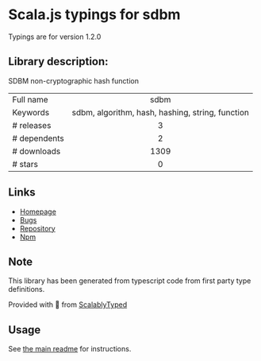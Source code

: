 
# Scala.js typings for sdbm

Typings are for version 1.2.0

## Library description:
SDBM non-cryptographic hash function

|                    |                 |
| ------------------ | :-------------: |
| Full name          | sdbm |
| Keywords           | sdbm, algorithm, hash, hashing, string, function |
| # releases         | 3 |
| # dependents       | 2 |
| # downloads        | 1309 |
| # stars            | 0 |

## Links
- [Homepage](https://github.com/sindresorhus/sdbm#readme)
- [Bugs](https://github.com/sindresorhus/sdbm/issues)
- [Repository](https://github.com/sindresorhus/sdbm)
- [Npm](https://www.npmjs.com/package/sdbm)
    


## Note
This library has been generated from typescript code from first party type definitions.

Provided with :purple_heart: from [ScalablyTyped](https://github.com/oyvindberg/ScalablyTyped)

## Usage
See [the main readme](../../readme.md) for instructions.


